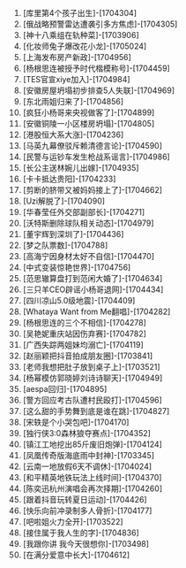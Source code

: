 
1. [库里第4个孩子出生]-[1704304]
1. [俄战略预警雷达遭袭引多方焦虑]-[1704305]
1. [神十八乘组在轨种菜]-[1703906]
1. [化妆师兔子爆改花小龙]-[1705024]
1. [上海发布房产新政]-[1704956]
1. [杨根思连被授予时代楷模称号]-[1704459]
1. [TES官宣xiye加入]-[1704984]
1. [安徽房屋坍塌初步排查5人失联]-[1704969]
1. [东北雨姐归来了]-[1704856]
1. [疯狂小杨哥来央视做客了]-[1704899]
1. [安徽铜陵一小区楼房坍塌]-[1704805]
1. [港股恒大系大涨]-[1704236]
1. [马英九幕僚驳斥赖清德言论]-[1704590]
1. [民警与运钞车发生枪战系谣言]-[1704986]
1. [长公主送林婉儿出嫁]-[1704935]
1. [卡卡抵达贵阳]-[1704233]
1. [剪断的脐带又被妈妈接上了]-[1704662]
1. [Uzi解脱了]-[1704090]
1. [华春莹任外交部副部长]-[1704271]
1. [沃特斯删除球队相关动态]-[1704979]
1. [董宇辉到深圳了]-[1704436]
1. [梦之队票数]-[1704788]
1. [高海宁因身材太好不自信]-[1704470]
1. [中式变装惊艳世界]-[1704756]
1. [范思辙算盘打到范闲大婚了]-[1704634]
1. [三只羊CEO辟谣小杨哥退网]-[1704434]
1. [四川凉山5.0级地震]-[1704409]
1. [Whataya Want from Me翻唱]-[1704282]
1. [杨根思连的三个不相信]-[1704278]
1. [吴艳妮重庆站因伤弃赛]-[1704782]
1. [广西失踪两姐妹均溺亡]-[1704119]
1. [赵丽颖把抖音拍成朋友圈]-[1703841]
1. [老师我想把肚子放到桌子上]-[1703521]
1. [杨幂模仿郭晓婷刘诗诗聊天]-[1704949]
1. [aespa回归]-[1704895]
1. [警方回应考古队遭村民殴打]-[1704596]
1. [这么甜的手势舞到底是谁在跳]-[1704827]
1. [宋轶是个小哭包吧]-[1704170]
1. [独行侠3:0森林狼夺赛点]-[1704352]
1. [镇江工地挖出85斤废旧炮弹]-[1704124]
1. [凤凰传奇版海底雨中封神]-[1703345]
1. [云南一地放假6天不调休]-[1704024]
1. [和平精英地铁玩法上线时间]-[1704370]
1. [陈奕迅杭州演唱会再次择期]-[1704260]
1. [跟着抖音玩转夏日运动]-[1704426]
1. [快乐向前冲录制多人骨折]-[1704177]
1. [吧啦姐火力全开]-[1703522]
1. [接住属于我人生的字]-[1704836]
1. [我跟你讲 我今天很想你]-[1703498]
1. [在满分爱意中长大]-[1704612]